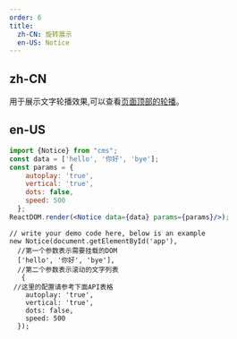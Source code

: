 ```yaml
---
order: 6
title:
  zh-CN: 旋转展示
  en-US: Notice
---
```


## zh-CN

用于展示文字轮播效果,可以查看[页面顶部的轮播](http://tvadmin-test.alibaba.net/#?dataid=100017273)。

## en-US

```jsx
import {Notice} from "cms";
const data = ['hello', '你好', 'bye'];
const params = {
    autoplay: 'true',
    vertical: 'true',
    dots: false,
    speed: 500
  };
ReactDOM.render(<Notice data={data} params={params}/>);
```

```__back
// write your demo code here, below is an example
new Notice(document.getElementById('app'),
  //第一个参数表示需要挂载的DOM
  ['hello', '你好', 'bye'],
  //第二个参数表示滚动的文字列表
   {
 //这里的配置请参考下面API表格
    autoplay: 'true',
    vertical: 'true',
    dots: false,
    speed: 500
  });
```
